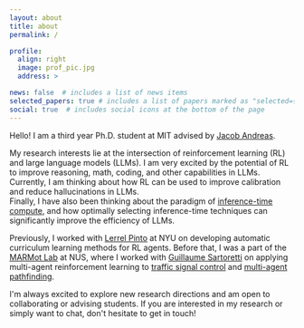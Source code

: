 ```yaml
---
layout: about
title: about
permalink: /

profile:
  align: right
  image: prof_pic.jpg
  address: >

news: false  # includes a list of news items
selected_papers: true # includes a list of papers marked as "selected={true}"
social: true  # includes social icons at the bottom of the page
---
```



Hello! I am a third year Ph.D. student at MIT advised by [Jacob Andreas][jacob]. 

My research interests lie at the intersection of reinforcement learning (RL) and large language models (LLMs).
I am very excited by the potential of RL to improve reasoning, math, coding, and other capabilities in LLMs. 
Currently, I am thinking about how RL can be used to improve calibration and reduce hallucinations in LLMs.  
Finally, I have also been thinking about the paradigm of [inference-time compute][compute], and how optimally selecting inference-time techniques can significantly improve the efficiency of LLMs.   
<!-- I believe that RL and LLMs can synergistically improve each other.  -->
<!-- Similarly, I am also interested in harnessing the common-sense knowledge of LLM’s to bootstrap RL. -->
<!-- Finally, having worked on multi-agent RL in the past, I am also interested in studying cooperation in multi-agent settings, with a particular focus on understanding how LLM agents can be integrated into and benefit from multi-agent frameworks.  -->

Previously, I worked with [Lerrel Pinto][lerrel] at NYU on developing automatic curriculum learning methods for RL agents. Before that, I was a part of the [MARMot Lab][marmot] at NUS, where I worked with [Guillaume Sartoretti][guillaume] on applying multi-agent reinforcement learning to [traffic signal control][traffic] and [multi-agent pathfinding][mapf]. 

I'm always excited to explore new research directions and am open to collaborating or advising students. If you are interested in my research or simply want to chat, don't hesitate to get in touch!

[compute]: https://arxiv.org/abs/2410.04707
[marmot]: https://marmotlab.org
[guillaume]: https://marmotlab.org/bio.html
[cilvr]: https://wp.nyu.edu/cilvr/ 
[lerrel]: https://www.lerrelpinto.com 
[ntu]: https://www.ntu.edu.sg/
[curriculum]: https://lilianweng.github.io/lil-log/2020/01/29/curriculum-for-reinforcement-learning.html
[traffic]: https://marmotlab.org/projects/urban_traffic.html
[mapf]: https://ieeexplore.ieee.org/abstract/document/9366340
[cathy]: http://www.wucathy.com/blog/ 
[dylan]: https://algorithmicalignment.csail.mit.edu  
[jacob]: https://www.mit.edu/~jda/
